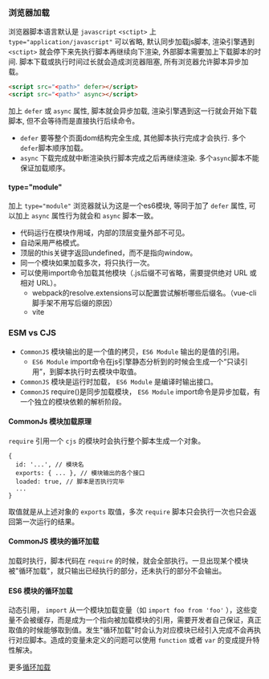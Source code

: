 ### 浏览器加载

浏览器脚本语言默认是 `javascript`  `<sctipt>` 上 `type="application/javascript"` 可以省略, 默认同步加载js脚本, 渲染引擎遇到 `<sctipt>` 就会停下来先执行脚本再继续向下渲染, 外部脚本需要加上下载脚本的时间. 脚本下载或执行时间过长就会造成浏览器阻塞, 所有浏览器允许脚本异步加载。

```html
<script src="<path>" defer></script>
<script src="<path>" async></script>
```

加上 `defer` 或 `async` 属性, 脚本就会异步加载, 渲染引擎遇到这一行就会开始下载脚本, 但不会等待而是直接执行后续命令。
* `defer` 要等整个页面dom结构完全生成, 其他脚本执行完成才会执行. 多个`defer`脚本顺序加载。
* `async` 下载完成就中断渲染执行脚本完成之后再继续渲染. 多个`async`脚本不能保证加载顺序。

#### type="module"

加上 `type="module"` 浏览器就认为这是一个es6模块, 等同于加了 `defer` 属性, 可以加上 `async` 属性行为就会和 `async` 脚本一致。
* 代码运行在模块作用域，内部的顶层变量外部不可见。
* 自动采用严格模式。
* 顶层的this关键字返回undefined，而不是指向window。
* 同一个模块如果加载多次，将只执行一次。
* 可以使用import命令加载其他模块（.js后缀不可省略，需要提供绝对 URL 或相对 URL）。
  + webpack的resolve.extensions可以配置尝试解析哪些后缀名。（vue-cli脚手架不用写后缀的原因）
  + vite

### ESM vs CJS

* `CommonJS` 模块输出的是一个值的拷贝，`ES6 Module` 输出的是值的引用。
  + `ES6 Module` import命令在js引擎静态分析到的时候会生成一个“只读引用”，到脚本执行时去模块中取值。
* `CommonJS` 模块是运行时加载， `ES6 Module` 是编译时输出接口。
* `CommonJS` require()是同步加载模块， `ES6 Module` import命令是异步加载，有一个独立的模块依赖的解析阶段。

#### CommonJs 模块加载原理

`require` 引用一个 `cjs` 的模块时会执行整个脚本生成一个对象。

```
{
  id: '...', // 模块名
  exports: { ... }, // 模块输出的各个接口
  loaded: true, // 脚本是否执行完毕
  ...
}
```

取值就是从上述对象的 `exports` 取值，多次 `require` 脚本只会执行一次也只会返回第一次运行的结果。

#### CommonJS 模块的循环加载

加载时执行，脚本代码在 `require` 的时候，就会全部执行。一旦出现某个模块被"循环加载"，就只输出已经执行的部分，还未执行的部分不会输出。

#### ES6 模块的循环加载

动态引用， `import` 从一个模块加载变量（如 `import foo from 'foo'` ），这些变量不会被缓存，而是成为一个指向被加载模块的引用，需要开发者自己保证，真正取值的时候能够取到值。发生"循环加载"时会认为对应模块已经引入完成不会再执行对应脚本。造成的变量未定义的问题可以使用 `function` 或者 `var` 的变成提升特性解决。  

更多[循环加载](https://wangdoc.com/es6/module-loader.html#%E5%BE%AA%E7%8E%AF%E5%8A%A0%E8%BD%BD)
